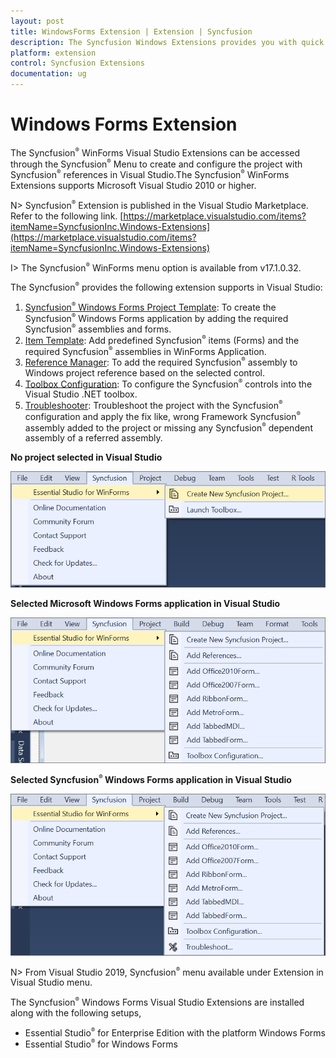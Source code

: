```yaml
---
layout: post
title: WindowsForms Extension | Extension | Syncfusion
description: The Syncfusion Windows Extensions provides you with quick access to Project Templates to create or configure the Syncfusion Windows Forms Application
platform: extension
control: Syncfusion Extensions
documentation: ug
---
```


# Windows Forms Extension


The Syncfusion<sup style="font-size:70%">&reg;</sup> WinForms Visual Studio Extensions can be accessed through the Syncfusion<sup style="font-size:70%">&reg;</sup> Menu to create and configure the project with Syncfusion<sup style="font-size:70%">&reg;</sup> references in Visual Studio.The Syncfusion<sup style="font-size:70%">&reg;</sup> WinForms Extensions supports Microsoft Visual Studio 2010 or higher.

N> Syncfusion<sup style="font-size:70%">&reg;</sup> Extension is published in the Visual Studio Marketplace. Refer to the following link.
[https://marketplace.visualstudio.com/items?itemName=SyncfusionInc.Windows-Extensions](https://marketplace.visualstudio.com/items?itemName=SyncfusionInc.Windows-Extensions)

I> The Syncfusion<sup style="font-size:70%">&reg;</sup> WinForms menu option is available from v17.1.0.32.

The Syncfusion<sup style="font-size:70%">&reg;</sup> provides the following extension supports in Visual Studio:

1.	[Syncfusion<sup style="font-size:70%">&reg;</sup> Windows Forms Project Template](https://help.syncfusion.com/extension/windowsforms-extension/syncfusion-project-templates-for-windows-forms): To create the Syncfusion<sup style="font-size:70%">&reg;</sup> Windows Forms application by adding the required Syncfusion<sup style="font-size:70%">&reg;</sup> assemblies and forms.
2.	[Item Template](https://help.syncfusion.com/extension/windowsforms-extension/syncfusion-item-templates-for-windows-forms): Add predefined Syncfusion<sup style="font-size:70%">&reg;</sup> items (Forms) and the required Syncfusion<sup style="font-size:70%">&reg;</sup> assemblies in WinForms Application.
3.	[Reference Manager](./add-references): To add the required Syncfusion<sup style="font-size:70%">&reg;</sup> assembly to Windows project reference based on the selected control.
4.	[Toolbox Configuration](toolbox-configuration): To configure the Syncfusion<sup style="font-size:70%">&reg;</sup> controls into the Visual Studio .NET toolbox.
5.	[Troubleshooter](troubleshooting): Troubleshoot the project with the Syncfusion<sup style="font-size:70%">&reg;</sup> configuration and apply the fix like, wrong Framework Syncfusion<sup style="font-size:70%">&reg;</sup> assembly added to the project or missing any Syncfusion<sup style="font-size:70%">&reg;</sup> dependent assembly of a referred assembly.

**No project selected in Visual Studio**

![Syncfusion Menu when No project selected in Visual Studio](Overview-images/Syncfusion_Menu_OverView1.png)

**Selected Microsoft Windows Forms application in Visual Studio**

![Syncfusion Menu when Selected Microsoft Windows Forms application in Visual Studio](Overview-images/Syncfusion_Menu_OverView2.png)

**Selected Syncfusion<sup style="font-size:70%">&reg;</sup> Windows Forms application in Visual Studio**

![Syncfusion Menu when Selected Synfusion Windows Forms application in Visual Studio](Overview-images/Syncfusion_Menu_OverView3.png)

N> From Visual Studio 2019, Syncfusion<sup style="font-size:70%">&reg;</sup> menu available under Extension in Visual Studio menu.


The Syncfusion<sup style="font-size:70%">&reg;</sup> Windows Forms Visual Studio Extensions are installed along with the following setups,

* Essential Studio<sup style="font-size:70%">&reg;</sup> for Enterprise Edition with the platform Windows Forms
* Essential Studio<sup style="font-size:70%">&reg;</sup> for Windows Forms



